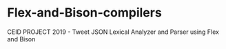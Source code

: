 # Flex-and-Bison-compilers
CEID PROJECT 2019 - Tweet JSON Lexical Analyzer and Parser using Flex and Bison

